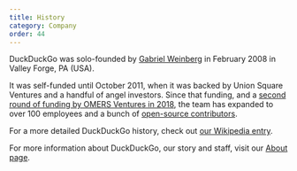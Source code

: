 ```yaml
---
title: History
category: Company
order: 44
---
```


<p>
    DuckDuckGo was solo-founded by <a href="http://ye.gg/">Gabriel Weinberg</a> in
    February 2008 in Valley Forge, PA (USA).
</p>

<p>
    It was self-funded until October 2011, when it was backed by Union Square
    Ventures and a handful of angel investors. Since that funding, and a
    <a href="https://spreadprivacy.com/duckduckgo-partners-with-omers-ventures-to-expand-canadian-presence-and-global-impact/">second round of funding by OMERS Ventures in 2018</a>, the team has expanded to over 100 employees and a bunch of
    <a href="/open-source/opensource-overview">open-source contributors</a>.
</p>

<p>
    For a more detailed DuckDuckGo history, check out
    <a href="https://en.wikipedia.org/wiki/DuckDuckGo#History">our Wikipedia entry</a>.
</p>

<p>
    For more information about DuckDuckGo, our story and staff, visit our
    <a href="https://duckduckgo.com/about">About page</a>.
</p>

